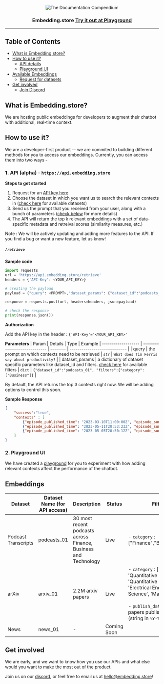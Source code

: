 <p align="center">
 <img src="https://i.ibb.co/pwxHR5X/default-3.png" alt="The Documentation Compendium"></a>
</p>

<h3 align="center">Embedding.store <a href="https://playground.embedding.store/arxiv/?__theme=light">Try it out at Playground</a></h3>

<div align="center">

</div>

---
## Table of Contents

- [What is Embedding.store?](#what-is-embeddingstore)
- [How to use it?](#how-to-use-it)
  - [API details](#1-api-alpha---httpsapiembeddingstore)
  - [Playground UI](#2-playground-ui)
- [Available Embeddings](#embeddings)
  - [Request for datasets](https://airtable.com/shrp2Z0aQA4tSUtZC)
- [Get involved](#get-involved)
  - [Join Discord](https://discord.gg/hAnE4e5T6M)



## What is Embedding.store? 
We are hosting public embeddings for developers to augment their chatbot with additional, real-time context.

## How to use it?

We are a developer-first product -- we are commited to building different methods for you to access our embeddings. Currently, you can access them into two ways -

### 1. API (alpha) - `https://api.embedding.store`
**Steps to get started**
1. Request for an [API key here](https://api.embedding.store/register)
2. Choose the dataset in which you want us to search the relevant contexts in ([check here](#embeddings) for available datasets)
3. Send us the prompt that you received from your user, along with a bunch of parameters ([check below](#retrieve) for more details)
4. The API will return the top k relevant embeddings with a set of data-specific metadata and retreival scores (similarity measures, etc.) 

Note : We will be actively updating and adding more features to the API. If you find a bug or want a new feature, let us know! 

##### `/retrieve`
**Sample code**
  ```python
  import requests
  url = 'https://api.embedding.store/retrieve'
  headers = {'API-Key': <YOUR_API_KEY>}

  # creating the payload
  payload = {"query": <PROMPT>,"dataset_params": {"dataset_id":"podcasts_01", "filters":{"category":["Business"]}}}

  response = requests.post(url, headers=headers, json=payload)

  # check the response
  print(response.json())
  ```

**Authorization**

Add the API key in the header : `{'API-Key'='<YOUR_API_KEY>'`

**Parameters**
| Param             | Details | Type  | Example
| ------------------- | ----------------------------- | -------- | ----------------------------- |
| query | the prompt on which contexts need to be retrieved  | `str`  | `What does Tim Ferris say about productivity?` |
| dataset_params | a dictionary of dataset specific parameters like dataset_id and filters. [check here](#embeddings) for available filters  |  `dict` | `{"dataset_id":"podcasts_01", "filters":{"category":["Business"]}` |

By default, the API returns the top 3 contexts right now. We will be adding options to control this soon.

**Sample Response**
```json
{
    "success":"true",
    "contexts" : [
        {"episode_published_time": "2023-03-10T11:00:00Z", "episode_summary": "In this episode of My First Million, the hosts discuss a range of topics including making more money using what you already have, Elon Musk's recent controversies, a study on money and happiness, the potential ban of TikTok, and the emergence of the Power Slap League. They express skepticism towards the study on money and happiness and discuss the potential risks of TikTok. The hosts also express their disgust at the violence in the Power Slap League and recommend the Korean reality show Physical 100. ", "podcast_name": "My First Million", "speakers": ["the hosts"], "transcript_snippet": "to an extent. But I'm like, there's, but just because you say it like it is, like, well, he's just doing what he wants. Yeah, but he just, you just punched someone. Like, hitting people isn't good. Do you know what I mean? It's like, yeah, I want to do what I want. Does that mean I'm going to, like, go take a dump in the corner of the room? Like, you know, there's like, let's be polite to one another also, if possible. Right. We don't, we're not going to be needlessly, needlessly rude to one another. And that's kind of how I feel he acts right now. And that's not cool. Two other, two other parts of this news story. One, it's going around that this guy's payout was $100 million, which makes no sense. Anybody who's in business is like, well, that number makes no sense. There's no way he's getting paid $9 million a year of salary. There's no way that they bought his agency for $100 million. That's not how much you would acquire an agency for. It's probably more like 10. But it, and I"},
        {"episode_published_time": "2023-05-11T20:53:23Z", "episode_summary": "In this collection of podcast episode summaries, we learn that Lyft is discontinuing its pooled rides service, WhatsApp is tackling spam calls in India, and U.S. chip imports rose 13% in Q1 2023. Twitter launched encrypted direct messages for verified users, Peloton recalled 2.2 million bikes, and Disney lost streaming subscribers for the second quarter in a row. Disney is set to launch a single app for both Hulu and Disney Plus, while Fairphone has launched FairBuds XL, a pair of over-ear wireless noise-canceling headphones. The Daily Tech News Show discussed the new Asus Rogue Ally, a Windows-based handheld gaming device, and the disappointment of Google's Pixel tablet not being able to function as a home hub. They also talked about a recent Antiques Roadshow episode where a binder containing all 102 original base set Pokemon cards was appraised for a value of up to $10,000.", "podcast_name": "Daily Tech News Show", "speakers": ["The hosts", "Scott Johnson"], "transcript_snippet": "Steam Deck and you'll run your Steam games. It'll feel like a Steam Deck in many ways. But there is something nice about the Steam Deck's integration with the ecosystem that makes that a great experience if you're in that ecosystem, right. And a lot of gamers aren't. A lot of people are like, I don't want to be tied to Steam or Epic or anyone else. I want to have my games just loose on my hard drive and I want to install them the way I want to. That's always an option for most games still. Those people are going to be stoked about this. And that screen looks nice. Like there are a lot of good things to say but to answer your question more succinctly I think that battery life does matter and that will make a difference in the long run. So slimness is nice. Battery life is nicer. Well while you're enjoying battery life, maybe you're, I don't know, watching a television that runs on a battery. I don't know. But if you're not familiar with the long running TV series Antiques Roadshow, you"},
        {"episode_published_time": "2023-05-05T20:50:12Z", "episode_summary": "In this episode of Daily Tech News Show, the hosts discuss various technology-related news. Microsoft is reportedly collaborating with AMD to develop processors for AI workloads. 8BitDo has released a new wireless controller compatible with multiple devices. JBL's Tour Pro 2 buds have been released with a charging case featuring its own LCD display. Apple's earnings were unremarkable, but CEO Tim Cook confirmed the company's focus on AI. The hosts also discuss Grasp, a new search engine that allows users to create a customized search index based on websites they follow. They also predict what to expect from Google's upcoming I/O conference. The episode ends with a food technology quiz for patrons during the Good Day Internet segment.", "podcast_name": "Daily Tech News Show", "speakers": ["Tom Merritt", "Sarah Lane", "Roger Chang", "Rich Stroffolino", "Joe Kuntz", "Dan Campos", "Jen Cutter", "Dr. Nikki Ackermans", "Zoe Detterding", "Chris Ashley", "Nika Monfort", "Scott Johnson", "Justin Robert Young", "Shannon Morse"], "transcript_snippet": "the other products like the 7a, that one looks really interesting. I recently posted a video about comparing that to the Pixel 7 and how I probably wouldn't wait, especially since it's going to increase in price most likely to $500 while the 6a was $450. So you say jump on the 6a because it's cheaper? I would actually jump on the 7, even though it's a little bit more expensive. Yeah, because the tech is a little bit better. So that's just my personal opinion. I would love to see the tablet come out. Hopefully that does get announced, even though they haven't officially said anything. It's about time. I would be shocked if they don't announce it. It is about time, yes. I'm really curious if it's going to be another cheap Android tablet or if we've seen a few rumors about prices, but not a lot about the specs. So if it's a tablet that I could actually get some work done on, then I would seriously consider it because that would integrate very, very well into an Android content creator"}
    ]
}
```


### 2. Playground UI
We have created a [playground](https://playground.embedding.store/) for you to experiment with how adding relevant contexts affect the performance of the chatbot. 

## Embeddings

| Dataset             | Dataset Name (for API access) | Description                                                     | Status      | Filters Available                                                                                                                                                                                                                                                                                    | More Details                                                                                                 |
| ------------------- | ----------------------------- | --------------------------------------------------------------- | ----------- | ---------------------------------------------------------------------------------------------------------------------------------------------------------------------------------------------------------------------------------------------------------------------------------------------------- | ------------------------------------------------------------------------------------------------------------ |
| Podcast Transcripts | podcasts_01                   | 30 most recent podcasts across Finance, Business and Technology | Live        | - `category` : ["Finance","Business","Technology"]                                                                                                                                                                                                                                                 | [Link](https://docs.google.com/spreadsheets/d/1F-MRI7Cqi0YXTsHxbdLEsq_qeXmhSx1qzPoqvW3MOQI/edit?usp=sharing) |
| arXiv               | arxiv_01                      | 2.2M arxiv papers                                               | Live        | - `category` : ['Computer Science', 'Quantitative Biology', 'Economics', 'Quantitative Finance', 'Statistics', 'Electrical Engineering and Systems Science', 'Mathematics', 'Physics']<br><br>- `publish_date_start` : To filter papers published after this date (string in `%Y-%m-%dT%H:%M:%SZ`) | -                                                                                                            |
| News                | news_01                       | -                                                               | Coming Soon |                                                                                                                                                                                                                                                                                                      |                                                                                                              |
 
## Get involved
We are early, and we want to know how you use our APIs and what else would you want to make the most out of the product. 

Join us on our [discord](https://discord.gg/hAnE4e5T6M), or feel free to email us at hello@embedding.store! 
